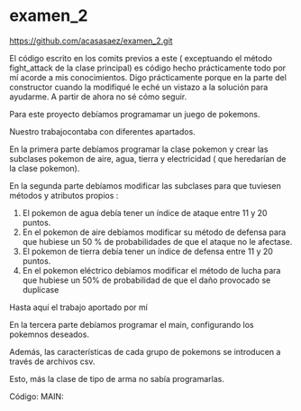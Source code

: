 # examen_2
https://github.com/acasasaez/examen_2.git

El código escrito en los comits previos a este ( exceptuando el método fight_attack de la clase principal) es código hecho prácticamente todo por mí acorde a mis conocimientos. Digo prácticamente porque en la parte del constructor cuando la modifiqué le eché un vistazo a la solución para ayudarme. 
A partir de ahora no sé cómo seguir.

Para este proyecto debíamos programamar un juego de pokemons. 

Nuestro trabajocontaba con diferentes apartados. 

En la primera parte debíamos programar la clase pokemon y crear las subclases pokemon de aire, agua, tierra y electricidad ( que heredarían de la clase pokemon).

En la segunda parte debíamos modificar las subclases para que tuviesen métodos y atributos propios : 

  1. El pokemon de agua debía tener un índice de ataque entre 11 y 20 puntos.
  2. En el pokemon de aire debíamos modificar su método de defensa para que hubiese un 50 % de probabilidades de que el ataque no le afectase.
  3. El pokemon de tierra debía tener un índice de defensa entre 11 y 20 puntos.
  4. En el pokemon eléctrico debíamos modificar el método de lucha para que hubiese un 50% de probabilidad de que el daño provocado se duplicase

Hasta aquí el trabajo aportado por mí 

En la tercera parte debíamos programar el main, configurando los pokemnos deseados. 

Además, las características de cada grupo de pokemons se introducen a través de archivos csv. 

Esto, más la clase de tipo de arma no sabía programarlas. 

Código: 
MAIN: 
```
